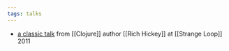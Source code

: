 ```yaml
---
tags: talks
---
```


- [a classic talk](https://www.youtube.com/watch?v=SxdOUGdseq4) from [[Clojure]] author [[Rich Hickey]] at [[Strange Loop]] 2011